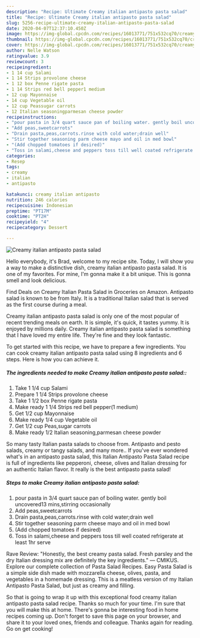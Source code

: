 ```yaml
---
description: "Recipe: Ultimate Creamy italian antipasto pasta salad"
title: "Recipe: Ultimate Creamy italian antipasto pasta salad"
slug: 5256-recipe-ultimate-creamy-italian-antipasto-pasta-salad
date: 2020-04-07T12:37:10.450Z
image: https://img-global.cpcdn.com/recipes/16013771/751x532cq70/creamy-italian-antipasto-pasta-salad-recipe-main-photo.jpg
thumbnail: https://img-global.cpcdn.com/recipes/16013771/751x532cq70/creamy-italian-antipasto-pasta-salad-recipe-main-photo.jpg
cover: https://img-global.cpcdn.com/recipes/16013771/751x532cq70/creamy-italian-antipasto-pasta-salad-recipe-main-photo.jpg
author: Nelle Watson
ratingvalue: 3.9
reviewcount: 3
recipeingredient:
- 1 14 cup Salami
- 1 14 Strips provolone cheese
- 1 12 box Penne rigate pasta
- 1 14 Strips red bell pepper1 medium
- 12 cup Mayonnaise
- 14 cup Vegetable oil
- 12 cup Peassugar carrots
- 12 Italian seasoningparmesan cheese powder
recipeinstructions:
- "pour pasta in 3/4 quart sauce pan of boiling water. gently boil uncovered13 mins,stirring occasionally"
- "Add peas,sweetcarrots"
- "Drain pasta,peas,carrots.rinse with cold water;drain well"
- "Stir together seasoning parm cheese mayo and oil in med bowl"
- "(Add chopped tomatoes if desired)"
- "Toss in salami,cheese and peppers toss till well coated refrigerate at least 1hr serve"
categories:
- Resep
tags:
- creamy
- italian
- antipasto

katakunci: creamy italian antipasto
nutrition: 246 calories
recipecuisine: Indonesian
preptime: "PT17M"
cooktime: "PT2H"
recipeyield: "4"
recipecategory: Dessert

---
```



![Creamy italian antipasto pasta salad](https://img-global.cpcdn.com/recipes/16013771/751x532cq70/creamy-italian-antipasto-pasta-salad-recipe-main-photo.jpg)

Hello everybody, it's Brad, welcome to my recipe site. Today, I will show you a way to make a distinctive dish, creamy italian antipasto pasta salad. It is one of my favorites. For mine, I'm gonna make it a bit unique. This is gonna smell and look delicious.

Find Deals on Creamy Italian Pasta Salad in Groceries on Amazon. Antipasto salad is known to be from Italy. It is a traditional Italian salad that is served as the first course during a meal.

Creamy italian antipasto pasta salad is only one of the most popular of recent trending meals on earth. It is simple, it's quick, it tastes yummy. It is enjoyed by millions daily. Creamy italian antipasto pasta salad is something that I have loved my entire life. They're fine and they look fantastic.


To get started with this recipe, we have to prepare a few ingredients. You can cook creamy italian antipasto pasta salad using 8 ingredients and 6 steps. Here is how you can achieve it.

##### The ingredients needed to make Creamy italian antipasto pasta salad::

1. Take 1 1/4 cup Salami
1. Prepare 1 1/4 Strips provolone cheese
1. Take 1 1/2 box Penne rigate pasta
1. Make ready 1 1/4 Strips red bell pepper(1 medium)
1. Get 1/2 cup Mayonnaise
1. Make ready 1/4 cup Vegetable oil
1. Get 1/2 cup Peas,sugar carrots
1. Make ready 1/2 Italian seasoning,parmesan cheese powder


So many tasty Italian pasta salads to choose from. Antipasto and pesto salads, creamy or tangy salads, and many more.. If you&#39;ve ever wondered what&#39;s in an antipasto pasta salad, this Italian Antipasto Pasta Salad recipe is full of ingredients like pepperoni, cheese, olives and Italian dressing for an authentic Italian flavor. It really is the best antipasto pasta salad! 

##### Steps to make Creamy italian antipasto pasta salad:

1. pour pasta in 3/4 quart sauce pan of boiling water. gently boil uncovered13 mins,stirring occasionally
1. Add peas,sweetcarrots
1. Drain pasta,peas,carrots.rinse with cold water;drain well
1. Stir together seasoning parm cheese mayo and oil in med bowl
1. (Add chopped tomatoes if desired)
1. Toss in salami,cheese and peppers toss till well coated refrigerate at least 1hr serve


Rave Review: &#34;Honestly, the best creamy pasta salad. Fresh parsley and the dry Italian dressing mix are definitely the key ingredients.&#34; — CMIKUS. Explore our complete collection of Pasta Salad Recipes. Easy Pasta Salad is a simple side dish made with mozzarella cheese, olives, pasta, and vegetables in a homemade dressing. This is a meatless version of my Italian Antipasto Pasta Salad, but just as creamy and filling. 

So that is going to wrap it up with this exceptional food creamy italian antipasto pasta salad recipe. Thanks so much for your time. I'm sure that you will make this at home. There's gonna be interesting food in home recipes coming up. Don't forget to save this page on your browser, and share it to your loved ones, friends and colleague. Thanks again for reading. Go on get cooking!
